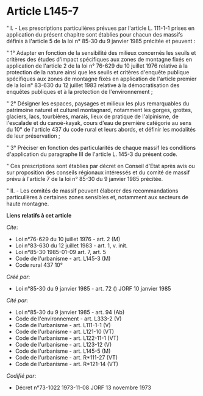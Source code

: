 # Article L145-7

" I. - Les prescriptions particulières prévues par l'article L. 111-1-1 prises en application du présent chapitre sont
établies pour chacun des massifs définis à l'article 5 de la loi n° 85-30 du 9 janvier 1985 précitée et peuvent :

" 1° Adapter en fonction de la sensibilité des milieux concernés les seuils et critères des études d'impact spécifiques aux
zones de montagne fixés en application de l'article 2 de la loi n° 76-629 du 10 juillet 1976 relative à la protection de la
nature ainsi que les seuils et critères d'enquête publique spécifiques aux zones de montagne fixés en application de
l'article premier de la loi n° 83-630 du 12 juillet 1983 relative à la démocratisation des enquêtes publiques et à la
protection de l'environnement ;

" 2° Désigner les espaces, paysages et milieux  les plus remarquables du patrimoine naturel et culturel montagnard, notamment
les gorges, grottes, glaciers, lacs, tourbières, marais, lieux de pratique de l'alpinisme, de l'escalade et du canoé-kayak,
cours d'eau de première catégorie au sens du 10° de l'article 437 du code rural et leurs abords, et définir les modalités de
leur préservation ;

" 3° Préciser en fonction des particularités de chaque massif les conditions d'application du paragraphe III de l'article L.
145-3 du présent code.

" Ces prescriptions sont établies par décret en Conseil d'Etat après avis ou sur proposition des conseils régionaux
intéressés et du comité de massif prévu à l'article 7 de la loi n° 85-30 du 9 janvier 1985 précitée.

" II. - Les comités de massif peuvent élaborer des recommandations particulières à certaines zones sensibles et, notamment
aux secteurs de haute montagne.

**Liens relatifs à cet article**

_Cite_:

  - Loi n°76-629 du 10 juillet 1976 - art. 2 (M)
  - Loi n°83-630 du 12 juillet 1983 - art. 1, v. init.
  - Loi n°85-30 1985-01-09 art. 7, art. 5
  - Code de l'urbanisme - art. L145-3 (M)
  - Code rural 437 10°

_Créé par_:

  - Loi n°85-30 du 9 janvier 1985 - art. 72 () JORF 10 janvier 1985

_Cité par_:

  - Loi n°85-30 du 9 janvier 1985 - art. 94 (Ab)
  - Code de l'environnement - art. L333-2 (V)
  - Code de l'urbanisme - art. L111-1-1 (V)
  - Code de l'urbanisme - art. L121-10 (VT)
  - Code de l'urbanisme - art. L122-11-1 (VT)
  - Code de l'urbanisme - art. L123-12 (V)
  - Code de l'urbanisme - art. L145-5 (M)
  - Code de l'urbanisme - art. R*111-27 (VT)
  - Code de l'urbanisme - art. R*121-14 (VT)

_Codifié par_:

  - Décret n°73-1022 1973-11-08 JORF 13 novembre 1973
